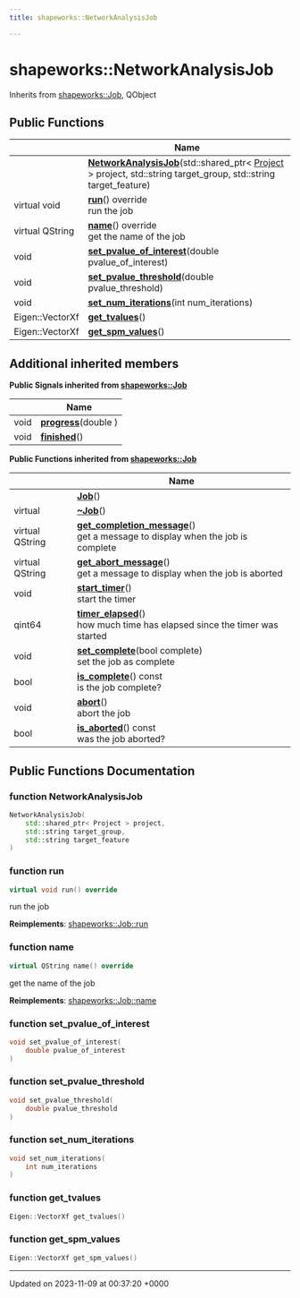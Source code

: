 ```yaml
---
title: shapeworks::NetworkAnalysisJob

---
```


# shapeworks::NetworkAnalysisJob





Inherits from [shapeworks::Job](../Classes/classshapeworks_1_1Job.md), QObject

## Public Functions

|                | Name           |
| -------------- | -------------- |
| | **[NetworkAnalysisJob](../Classes/classshapeworks_1_1NetworkAnalysisJob.md#function-networkanalysisjob)**(std::shared_ptr< [Project](../Classes/classshapeworks_1_1Project.md) > project, std::string target_group, std::string target_feature) |
| virtual void | **[run](../Classes/classshapeworks_1_1NetworkAnalysisJob.md#function-run)**() override<br>run the job  |
| virtual QString | **[name](../Classes/classshapeworks_1_1NetworkAnalysisJob.md#function-name)**() override<br>get the name of the job  |
| void | **[set_pvalue_of_interest](../Classes/classshapeworks_1_1NetworkAnalysisJob.md#function-set-pvalue-of-interest)**(double pvalue_of_interest) |
| void | **[set_pvalue_threshold](../Classes/classshapeworks_1_1NetworkAnalysisJob.md#function-set-pvalue-threshold)**(double pvalue_threshold) |
| void | **[set_num_iterations](../Classes/classshapeworks_1_1NetworkAnalysisJob.md#function-set-num-iterations)**(int num_iterations) |
| Eigen::VectorXf | **[get_tvalues](../Classes/classshapeworks_1_1NetworkAnalysisJob.md#function-get-tvalues)**() |
| Eigen::VectorXf | **[get_spm_values](../Classes/classshapeworks_1_1NetworkAnalysisJob.md#function-get-spm-values)**() |

## Additional inherited members

**Public Signals inherited from [shapeworks::Job](../Classes/classshapeworks_1_1Job.md)**

|                | Name           |
| -------------- | -------------- |
| void | **[progress](../Classes/classshapeworks_1_1Job.md#signal-progress)**(double ) |
| void | **[finished](../Classes/classshapeworks_1_1Job.md#signal-finished)**() |

**Public Functions inherited from [shapeworks::Job](../Classes/classshapeworks_1_1Job.md)**

|                | Name           |
| -------------- | -------------- |
| | **[Job](../Classes/classshapeworks_1_1Job.md#function-job)**() |
| virtual | **[~Job](../Classes/classshapeworks_1_1Job.md#function-~job)**() |
| virtual QString | **[get_completion_message](../Classes/classshapeworks_1_1Job.md#function-get-completion-message)**()<br>get a message to display when the job is complete  |
| virtual QString | **[get_abort_message](../Classes/classshapeworks_1_1Job.md#function-get-abort-message)**()<br>get a message to display when the job is aborted  |
| void | **[start_timer](../Classes/classshapeworks_1_1Job.md#function-start-timer)**()<br>start the timer  |
| qint64 | **[timer_elapsed](../Classes/classshapeworks_1_1Job.md#function-timer-elapsed)**()<br>how much time has elapsed since the timer was started  |
| void | **[set_complete](../Classes/classshapeworks_1_1Job.md#function-set-complete)**(bool complete)<br>set the job as complete  |
| bool | **[is_complete](../Classes/classshapeworks_1_1Job.md#function-is-complete)**() const<br>is the job complete?  |
| void | **[abort](../Classes/classshapeworks_1_1Job.md#function-abort)**()<br>abort the job  |
| bool | **[is_aborted](../Classes/classshapeworks_1_1Job.md#function-is-aborted)**() const<br>was the job aborted?  |


## Public Functions Documentation

### function NetworkAnalysisJob

```cpp
NetworkAnalysisJob(
    std::shared_ptr< Project > project,
    std::string target_group,
    std::string target_feature
)
```


### function run

```cpp
virtual void run() override
```

run the job 

**Reimplements**: [shapeworks::Job::run](../Classes/classshapeworks_1_1Job.md#function-run)


### function name

```cpp
virtual QString name() override
```

get the name of the job 

**Reimplements**: [shapeworks::Job::name](../Classes/classshapeworks_1_1Job.md#function-name)


### function set_pvalue_of_interest

```cpp
void set_pvalue_of_interest(
    double pvalue_of_interest
)
```


### function set_pvalue_threshold

```cpp
void set_pvalue_threshold(
    double pvalue_threshold
)
```


### function set_num_iterations

```cpp
void set_num_iterations(
    int num_iterations
)
```


### function get_tvalues

```cpp
Eigen::VectorXf get_tvalues()
```


### function get_spm_values

```cpp
Eigen::VectorXf get_spm_values()
```


-------------------------------

Updated on 2023-11-09 at 00:37:20 +0000